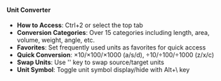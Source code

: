 #### Unit Converter

- **How to Access**: Ctrl+2 or select the top tab
- **Conversion Categories**: Over 15 categories including length, area, volume, weight, angle, etc.
- **Favorites**: Set frequently used units as favorites for quick access
- **Quick Conversion**: ×10/×100/×1000 (a/s/d), ÷10/÷100/÷1000 (z/x/c)
- **Swap Units**: Use '\' key to swap source/target units
- **Unit Symbol**: Toggle unit symbol display/hide with Alt+\ key
